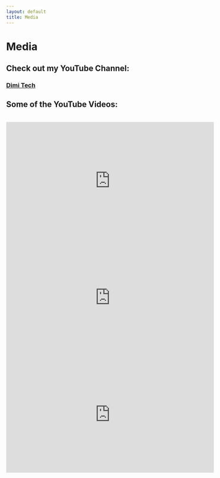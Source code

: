 ```yaml
---
layout: default
title: Media
---
```


# Media

## Check out my YouTube Channel:
### [Dimi Tech](https://www.youtube.com/channel/UCKqX92EEpKK40PXJTZ58ejw)

## Some of the YouTube Videos:
<br>

<iframe width="560" height="315" src="https://www.youtube.com/embed/videoseries?list=PLerYjO_NFR9zMPEZBD6hLFhs0udd_np3D" frameborder="0" allow="accelerometer; autoplay; encrypted-media; gyroscope; picture-in-picture" allowfullscreen></iframe>

<iframe width="560" height="315" src="https://www.youtube.com/embed/videoseries?list=PLerYjO_NFR9wqeZFpSrbNq1P9JekvK5eG" frameborder="0" allow="accelerometer; autoplay; encrypted-media; gyroscope; picture-in-picture" allowfullscreen></iframe>

<iframe width="560" height="315" src="https://www.youtube.com/embed/Zua1hJLvjLo" frameborder="0" allow="accelerometer; autoplay; encrypted-media; gyroscope; picture-in-picture" allowfullscreen></iframe>
